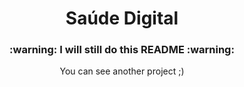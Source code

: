<h1 align="center">Saúde Digital</h1>

<h3 align="center">:warning: I will still do this README :warning:</h3>
<p align="center">You can see another project ;)</p>
